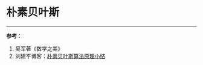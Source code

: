 # 朴素贝叶斯







---
**参考**：
1. 吴军著《数学之美》
2. 刘建平博客：[朴素贝叶斯算法原理小结](https://www.cnblogs.com/pinard/p/6069267.html)